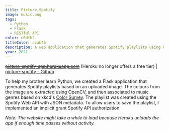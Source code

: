 ```yaml
---
title: Picture-Spotify
image: music.png
tags:
  - Python
  - Flask
  - RESTful API
color: e0dfb2
titleColor: acab45
description: A web application that generates Spotify playlists using OpenCV and the Spotify API with Python.
year: 2021
---
```

~~[picture-spotify-app.herokuapp.com](http://picture-spotify-app.herokuapp.com/)~~ (Heroku no longer offers a free tier) | 
[picture-spotify - Github](https://github.com/tiffanymatthe/picture-spotify)

To help my brother learn Python, we created a Flask application that generates Spotify playlists based on an uploaded image. The colours from the image are extracted using OpenCV, and then associated to music genres based on xkcd's [Color Survey](https://blog.xkcd.com/2010/05/03/color-survey-results/). The playlist was created using the Spotify Web API with JSON metadata. To allow users to save the playlist, I implemented an implicit grant Spotify API authorization.

*Note: The website might take a while to load because Heroku unloads the app if enough time passes without activity.*